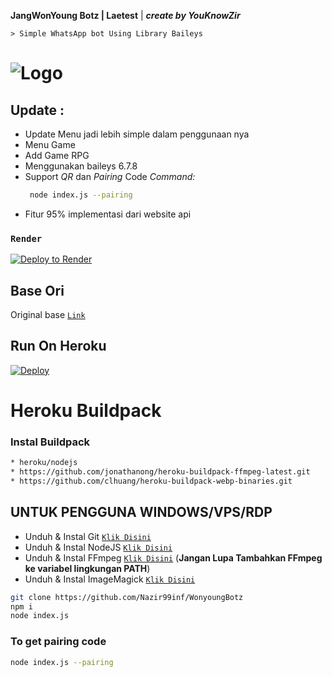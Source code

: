 **JangWonYoung Botz | Laetest** | ***create by YouKnowZir***

```> Simple WhatsApp bot Using Library Baileys```

 ![Logo](https://i.pinimg.com/originals/74/b1/a3/74b1a329ba920bcf86bb4cc560738e13.jpg)
=

**Update :**
----
- Update Menu jadi lebih simple dalam penggunaan nya
- Menu Game
- Add Game RPG 
- Menggunakan baileys 6.7.8
- Support *QR* dan *Pairing* Code *Command:*
  ```bash
   node index.js --pairing
  ``` 
- Fitur 95% implementasi dari website api  



### `Render`

[![Deploy to Render](https://render.com/images/deploy-to-render-button.svg)](https://dashboard.render.com/blueprint/new?repo=https%3A%2F%2Fgithub.com%2FBOTCAHX%2FRTXZY-MD)
## Base Ori
Original base [`Link`](https://github.com/HelgaIlham/ZukaBet)

## Run On Heroku

[![Deploy](https://www.herokucdn.com/deploy/button.svg)](https://heroku.com/deploy?template=https://github.com/BOTCAHX/RTXZY-MD)
# Heroku Buildpack
### Instal Buildpack
```bash
* heroku/nodejs
* https://github.com/jonathanong/heroku-buildpack-ffmpeg-latest.git
* https://github.com/clhuang/heroku-buildpack-webp-binaries.git
```

## UNTUK PENGGUNA WINDOWS/VPS/RDP

* Unduh & Instal Git [`Klik Disini`](https://git-scm.com/downloads)
* Unduh & Instal NodeJS [`Klik Disini`](https://nodejs.org/en/download)
* Unduh & Instal FFmpeg [`Klik Disini`](https://ffmpeg.org/download.html) (**Jangan Lupa Tambahkan FFmpeg ke variabel lingkungan PATH**)
* Unduh & Instal ImageMagick [`Klik Disini`](https://imagemagick.org/script/download.php)

```bash
git clone https://github.com/Nazir99inf/WonyoungBotz
npm i
node index.js
```

### To get pairing code 
```bash
node index.js --pairing

```

